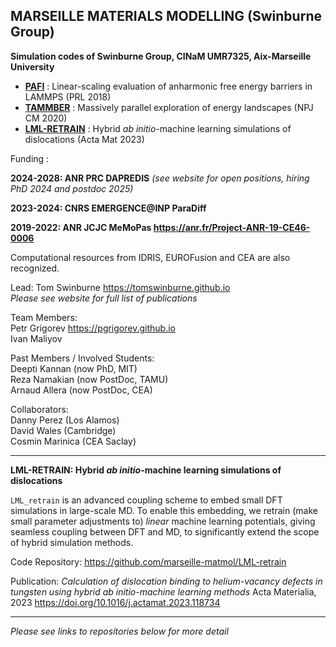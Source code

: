 ## MARSEILLE MATERIALS MODELLING (Swinburne Group)

**Simulation codes of Swinburne Group, CINaM UMR7325, Aix-Marseille University**

- **[PAFI](https://github.com/marseille-matmol/pafi)** : Linear-scaling evaluation of anharmonic free energy barriers in LAMMPS (PRL 2018)
- **[TAMMBER](https://github.com/marseille-matmol/tammber)** : Massively parallel exploration of energy landscapes (NPJ CM 2020)
- **[LML-RETRAIN](https://github.com/marseille-matmol/LML-retrain)** : Hybrid <i>ab initio</i>-machine learning simulations of dislocations (Acta Mat 2023)

Funding : 

**2024-2028: ANR PRC DAPREDIS** *(see website for open positions, hiring PhD 2024 and postdoc 2025)*

**2023-2024: CNRS EMERGENCE@INP ParaDiff**

**2019-2022: ANR JCJC MeMoPas https://anr.fr/Project-ANR-19-CE46-0006**

Computational resources from IDRIS, EUROFusion and CEA are also recognized. 

Lead:
Tom Swinburne https://tomswinburne.github.io<br>
*Please see website for full list of publications*

Team Members: <br>
Petr Grigorev https://pgrigorev.github.io<br>
Ivan Maliyov<br>

Past Members / Involved Students:<br>
Deepti Kannan (now PhD, MIT)<br>
Reza Namakian (now PostDoc, TAMU)<br>
Arnaud Allera (now PostDoc, CEA)<br>

Collaborators:<br>
Danny Perez (Los Alamos)<br>
David Wales (Cambridge)<br>
Cosmin Marinica (CEA Saclay)<br>

-----------

<p><b>LML-RETRAIN: Hybrid <i>ab initio</i>-machine learning simulations of dislocations</b></p>
<p><code>LML_retrain</code> is an advanced coupling scheme to embed small DFT simulations in large-scale MD.
      To enable this embedding, we retrain (make small parameter adjustments to) <i>linear</i> machine learning potentials,
      giving seamless coupling between DFT and MD, to significantly extend the scope of hybrid simulation methods.</p>

Code Repository: 
https://github.com/marseille-matmol/LML-retrain

Publication: 
<i>Calculation of dislocation binding to helium-vacancy defects in tungsten using hybrid ab initio-machine learning methods</i>
Acta Materialia, 2023 https://doi.org/10.1016/j.actamat.2023.118734

------
*Please see links to repositories below for more detail*

      
